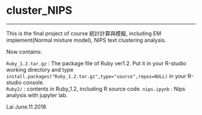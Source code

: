 # cluster_NIPS  
***  
This is the final project of course 統計計算與模擬, including EM implement(Normal mixture model), NIPS text clustering analysis.

Now contains:

`Ruby_1.2.tar.gz` : The package file of Ruby ver1.2. Put it in your R-studio working directory and type  `install.packages("Ruby_1.2.tar.gz",type="source",repos=NULL)` in your R-studio console.  
`Ruby2/` : contents in Ruby_1.2, including R source code.
`nips.ipynb` : Nips analysis with jupyter lab.  

  
Lai
June.11.2018
